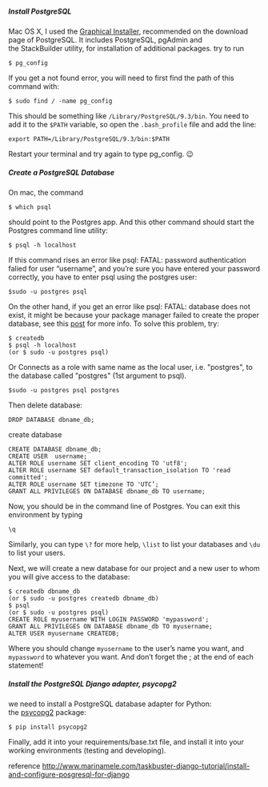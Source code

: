 ##### Install PostgreSQL
Mac OS X,  I used the [Graphical Installer](http://www.postgresql.org/download/macosx/), recommended on the download page of PostgreSQL. It includes PostgreSQL, pgAdmin and the StackBuilder utility, for installation of additional packages.
 try to run
```
$ pg_config
```
If you get a not found error, you will need to first find the path of this command with:
```
$ sudo find / -name pg_config
```
This should be something like `/Library/PostgreSQL/9.3/bin`. You need to add it to the `$PATH` variable, so open the `.bash_profile` file and add the line:
```
export PATH=/Library/PostgreSQL/9.3/bin:$PATH
```
Restart your terminal and try again to type pg_config. 😉
##### Create a PostgreSQL Database
On mac, the command
```
$ which psql
```
should point to the Postgres app. And this other command should start the Postgres command line utility:
```
$ psql -h localhost
```
If this command rises an error like psql: FATAL: password authentication falied for user “username”, and you’re sure you have entered your password correctly, you have to enter psql using the postgres user:

```
$sudo -u postgres psql
```
On the other hand, if you get an error like psql: FATAL: database <user> does not exist, it might be because your package manager failed to create the proper database, see this [post](http://stackoverflow.com/a/17936043) for more info. To solve this problem, try:
```
$ createdb
$ psql -h localhost
(or $ sudo -u postgres psql)
```
Or
Connects as a role with same name as the local user, i.e. "postgres", to the database called "postgres" (1st argument to psql).
```
$sudo -u postgres psql postgres
```
Then delete database:
```
DROP DATABASE dbname_db;
```
create database
```
CREATE DATABASE dbname_db;
CREATE USER  username;
ALTER ROLE username SET client_encoding TO 'utf8';
ALTER ROLE username SET default_transaction_isolation TO 'read committed';
ALTER ROLE username SET timezone TO 'UTC’;
GRANT ALL PRIVILEGES ON DATABASE dbname_db TO username;
```
Now, you should be in the command line of Postgres. You can exit this environment by typing
```
\q
```
Similarly, you can type `\?` for more help, `\list` to list your databases and `\du` to list your users.

Next, we will create a new database for our project and a new user to whom you will give access to the database:
```
$ createdb dbname_db
(or $ sudo -u postgres createdb dbname_db)
$ psql
(or $ sudo -u postgres psql)
CREATE ROLE myusername WITH LOGIN PASSWORD 'mypassword';
GRANT ALL PRIVILEGES ON DATABASE dbname_db TO myusername;
ALTER USER myusername CREATEDB;
```
Where you should change `myusername` to the user’s name you want, and `mypassword` to whatever you want. And don’t forget the ; at the end of each statement! 
##### Install the PostgreSQL Django adapter, psycopg2
we need to install a PostgreSQL database adapter for Python: the [psycopg2](https://pypi.python.org/pypi/psycopg2) package:
```
$ pip install psycopg2
```
Finally, add it into your requirements/base.txt file, and install it into your working environments (testing and developing).


reference
http://www.marinamele.com/taskbuster-django-tutorial/install-and-configure-posgresql-for-django
